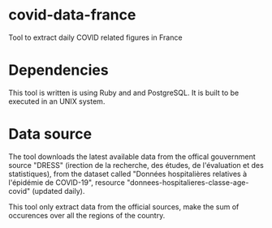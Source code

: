 # covid-data-france
Tool to extract daily COVID related figures in France

# Dependencies
This tool is written is using Ruby and and PostgreSQL. It is built to be executed in an UNIX system.

# Data source
The tool downloads the latest available data from the offical gouvernment source "DRESS" (irection de la recherche, des études, de l'évaluation et des statistiques), from the dataset called "Données hospitalières relatives à l'épidémie de COVID-19", resource "donnees-hospitalieres-classe-age-covid" (updated daily).

This tool only extract data from the official sources, make the sum of occurences over all the regions of the country.
